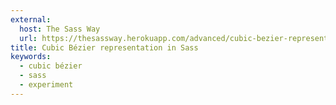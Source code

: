 ```yaml
---
external:
  host: The Sass Way
  url: https://thesassway.herokuapp.com/advanced/cubic-bezier-representation-in-sass
title: Cubic Bézier representation in Sass
keywords:
  - cubic bézier
  - sass
  - experiment
---
```

